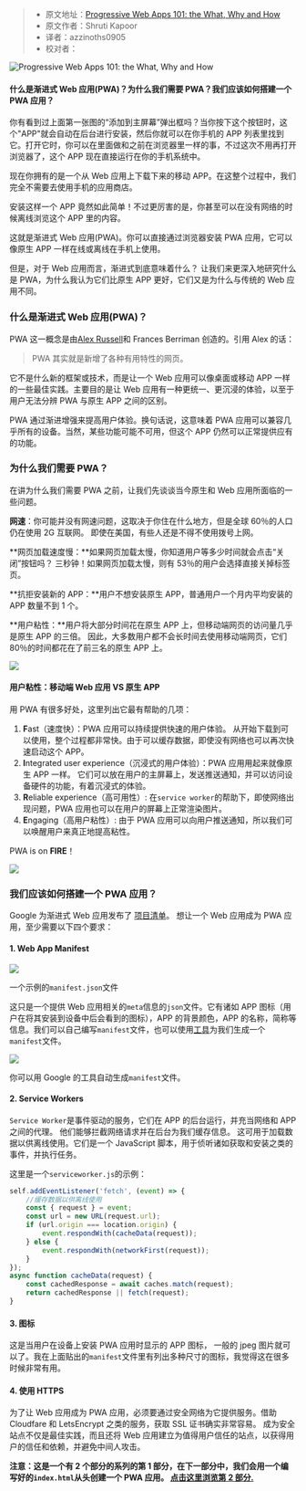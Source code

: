 > -   原文地址：[Progressive Web Apps 101: the What, Why and How](https://www.freecodecamp.org/news/progressive-web-apps-101-the-what-why-and-how-4aa5e9065ac2/)
> -   原文作者：Shruti Kapoor
> -   译者：azzinoths0905
> -   校对者：

![Progressive Web Apps 101: the What, Why and How](https://cdn-media-1.freecodecamp.org/images/1*2tyNWs0uYC0q-gwyWj8BTw.jpeg)

#### 什么是渐进式 Web 应用(PWA)？为什么我们需要 PWA？我们应该如何搭建一个 PWA 应用？

你有看到过上面第一张图的“添加到主屏幕”弹出框吗？当你按下这个按钮时，这个"APP"就会自动在后台进行安装，然后你就可以在你手机的 APP 列表里找到它。打开它时，你可以在里面做和之前在浏览器里一样的事，不过这次不用再打开浏览器了，这个 APP 现在直接运行在你的手机系统中。

现在你拥有的是一个从 Web 应用上下载下来的移动 APP。在这整个过程中，我们完全不需要去使用手机的应用商店。

安装这样一个 APP 竟然如此简单！不过更厉害的是，你甚至可以在没有网络的时候离线浏览这个 APP 里的内容。

这就是渐进式 Web 应用(PWA)。你可以直接通过浏览器安装 PWA 应用，它可以像原生 APP 一样在线或离线在手机上使用。

但是，对于 Web 应用而言，渐进式到底意味着什么？ 让我们来更深入地研究什么是 PWA，为什么我认为它们比原生 APP 更好，它们又是为什么与传统的 Web 应用不同。

### 什么是渐进式 Web 应用(PWA)？

PWA 这一概念是由[Alex Russell][1]和 Frances Berriman 创造的。引用 Alex 的话：

> PWA 其实就是新增了各种有用特性的网页。

它不是什么新的框架或技术，而是让一个 Web 应用可以像桌面或移动 APP 一样的一些最佳实践。主要目的是让 Web 应用有一种更统一、更沉浸的体验，以至于用户无法分辨 PWA 与原生 APP 之间的区别。

PWA 通过渐进增强来提高用户体验。换句话说，这意味着 PWA 应用可以兼容几乎所有的设备。当然，某些功能可能不可用，但这个 APP 仍然可以正常提供应有的功能。

### 为什么我们需要 PWA？

在讲为什么我们需要 PWA 之前，让我们先谈谈当今原生和 Web 应用所面临的一些问题。

**网速**：你可能并没有网速问题，这取决于你住在什么地方，但是全球 60％的人口仍在使用 2G 互联网。 即使在美国，有些人还是不得不使用拨号上网。

**网页加载速度慢：**如果网页加载太慢，你知道用户等多少时间就会点击“关闭”按钮吗？ 三秒钟！如果网页加载太慢，则有 53％的用户会选择直接关掉标签页。

**抗拒安装新的 APP：**用户不想安装原生 APP，普通用户一个月内平均安装的 APP 数量不到 1 个。

**用户粘性：**用户将大部分时间花在原生 APP 上，但移动端网页的访问量几乎是原生 APP 的三倍。 因此，大多数用户都不会长时间去使用移动端网页，它们 80％的时间都花在了前三名的原生 APP 上。

![](https://cdn-media-1.freecodecamp.org/images/1*o2eA_ZR6hnUVTH2EvIAYqg.png)

#### 用户粘性：移动端 Web 应用 VS 原生 APP

用 PWA 有很多好处，这里列出它最有帮助的几项：

1.  **F**ast（速度快）：PWA 应用可以持续提供快速的用户体验。 从开始下载到可以使用，整个过程都非常快。由于可以缓存数据，即使没有网络也可以再次快速启动这个 APP。
2.  **I**ntegrated user experience（沉浸式的用户体验）：PWA 应用用起来就像原生 APP 一样。 它们可以放在用户的主屏幕上，发送推送通知，并可以访问设备硬件的功能，有着沉浸式的体验。
3.  **R**eliable experience（高可用性）: 在`service worker`的帮助下，即使网络出现问题，PWA 应用也可以在用户的屏幕上正常渲染图片。
4.  **E**ngaging（高用户粘性）: 由于 PWA 应用可以向用户推送通知，所以我们可以唤醒用户来真正地提高粘性。

PWA is on **FIRE**！

![](https://cdn-media-1.freecodecamp.org/images/1*maLaYJoCMBNabnUdrgwPMQ.jpeg)

### 我们应该如何搭建一个 PWA 应用？

Google 为渐进式 Web 应用发布了 [项目清单][2]。 想让一个 Web 应用成为 PWA 应用，至少需要以下四个要求：

#### 1\. Web App Manifest

![](https://cdn-media-1.freecodecamp.org/images/1*LhaR74lzxYyeKwNOWh9oNQ.png)

一个示例的`manifest.json`文件

这只是一个提供 Web 应用相关的`meta`信息的`json`文件。它有诸如 APP 图标（用户在将其安装到设备中后会看到的图标），APP 的背景颜色，APP 的名称，简称等信息。我们可以自己编写`manifest`文件，也可以使用[工具][3]为我们生成一个`manifest`文件。

![](https://cdn-media-1.freecodecamp.org/images/1*yzOwzdDG48AlJcPrSby1kw.png)

你可以用 Google 的工具自动生成`manifest`文件。

#### 2\. Service Workers

`Service Worker`是事件驱动的服务，它们在 APP 的后台运行，并充当网络和 APP 之间的代理。 他们能够拦截网络请求并在后台为我们缓存信息。 这可用于加载数据以供离线使用。它们是一个 JavaScript 脚本，用于侦听诸如获取和安装之类的事件，并执行任务。

这里是一个`serviceworker.js`的示例：

```javascript
self.addEventListener('fetch', (event) => {
    //缓存数据以供离线使用
    const { request } = event;
    const url = new URL(request.url);
    if (url.origin === location.origin) {
        event.respondWith(cacheData(request));
    } else {
        event.respondWith(networkFirst(request));
    }
});
async function cacheData(request) {
    const cachedResponse = await caches.match(request);
    return cachedResponse || fetch(request);
}
```

#### 3\. 图标

这是当用户在设备上安装 PWA 应用时显示的 APP 图标， 一般的 jpeg 图片就可以了。我在上面贴出的`manifest`文件里有列出多种尺寸的图标，我觉得这在很多时候非常有用。

#### 4\. 使用 HTTPS

为了让 Web 应用成为 PWA 应用，必须要通过安全网络为它提供服务。借助 Cloudfare 和 LetsEncrypt 之类的服务，获取 SSL 证书确实非常容易。 成为安全站点不仅是最佳实践，而且还将 Web 应用建立为值得用户信任的站点，以获得用户的信任和依赖，并避免中间人攻击。

**注意：这是一个有 2 个部分的系列的第 1 部分，在下一部分中，我们会用一个编写好的`index.html`从头创建一个 PWA 应用。 [点击这里浏览第 2 部分.][4]**

[1]: https://www.freecodecamp.org/news/progressive-web-apps-101-the-what-why-and-how-4aa5e9065ac2/undefined
[2]: https://developers.google.com/web/progressive-web-apps/checklist
[3]: https://app-manifest.firebaseapp.com/
[4]: https://medium.freecodecamp.org/progressive-web-apps-102-building-a-progressive-web-app-from-scratch-397b72168040
